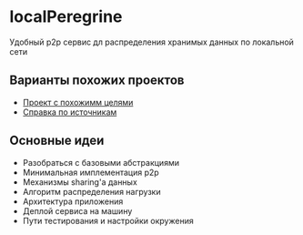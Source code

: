 # localPeregrine 

Удобный p2p сервис дл распределения хранимых данных по локальной сети

## Варианты похожих проектов

- [Проект с похожимм целями](https://github.com/bchu7796/p2p-file-sharing)
- [Справка по источникам](https://github.com/osukhoroslov/distsys-course-hse/tree/master/2022/seminars/07-peer-to-peer)

## Основные идеи

- Разобраться с базовыми абстракциями
- Минимальная имплементация p2p
- Механизмы sharing'a данных
- Алгоритм распределения нагрузки
- Архитектура приложения
- Деплой сервиса на машину
- Пути тестирования и настройки окружения